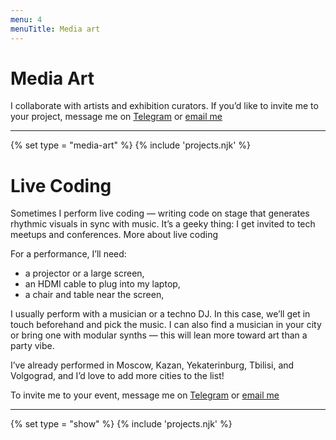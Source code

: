 ```yaml
---
menu: 4
menuTitle: Media art
---
```


# Media Art

I collaborate with artists and exhibition curators. If you’d like to invite me to your project, message me on [Telegram](https://t.me/ivan_dianov) or [email me](mailto:zor667@gmail.com)

---

{% set type = "media-art" %}
{% include 'projects.njk' %}

# Live Coding

Sometimes I perform live coding — writing code on stage that generates rhythmic visuals in sync with music. It’s a geeky thing: I get invited to tech meetups and conferences. More about live coding

For a performance, I’ll need:
- a projector or a large screen,  
- an HDMI cable to plug into my laptop,  
- a chair and table near the screen,  

I usually perform with a musician or a techno DJ. In this case, we’ll get in touch beforehand and pick the music. I can also find a musician in your city or bring one with modular synths — this will lean more toward art than a party vibe.

I’ve already performed in Moscow, Kazan, Yekaterinburg, Tbilisi, and Volgograd, and I’d love to add more cities to the list!

To invite me to your event, message me on [Telegram](https://t.me/ivan_dianov) or [email me](mailto:zor667@gmail.com)

---

{% set type = "show" %}
{% include 'projects.njk' %}

